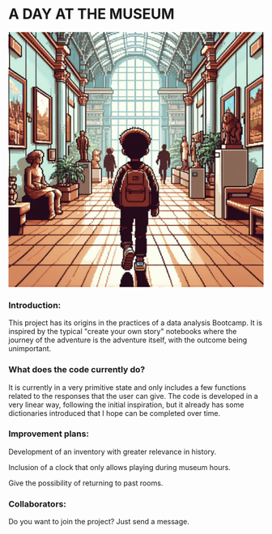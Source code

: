 
<h1>A DAY AT THE MUSEUM</h1>


![](https://github.com/Vicgutgam/Quest1.-Museum/blob/main/_71a0ffc1-a843-45cb-8d88-2c0b74281e4a.jpg)


<h3>Introduction:</h3>

This project has its origins in the practices of a data analysis Bootcamp. It is inspired by the typical "create your own story" notebooks where the journey of the adventure is the adventure itself, with the outcome being unimportant.






<h3>What does the code currently do?</h3>
It is currently in a very primitive state and only includes a few functions related to the responses that the user can give.
The code is developed in a very linear way, following the initial inspiration, but it already has some dictionaries introduced that I hope can be completed over time.





<h3>Improvement plans:</h3>
Development of an inventory with greater relevance in history.

Inclusion of a clock that only allows playing during museum hours.

Give the possibility of returning to past rooms.





<h3>Collaborators:</h3>
Do you want to join the project? Just send a message.

